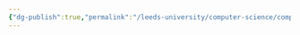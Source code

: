 ```yaml
---
{"dg-publish":true,"permalink":"/leeds-university/computer-science/compulsory-modules/fundamental-math-concepts/fundamentals-of-logic/definitions/formula/","tags":["Definition","TODO"]}
---
```



